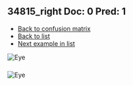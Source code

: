 ## 34815_right Doc: 0 Pred: 1
- [Back to confusion matrix](https://github.com/juliandewit/kaggle_retinopathy/blob/master/matrix.md)
- [Back to list](https://github.com/juliandewit/kaggle_retinopathy/blob/master/lists/01/list.md)
- [Next example in list](https://github.com/juliandewit/kaggle_retinopathy/blob/master/lists/01/34/34893_left.md)

![Eye](https://retinopaty.blob.core.windows.net/size1024/34815_right_0.jpeg)

### 

![Eye]()
